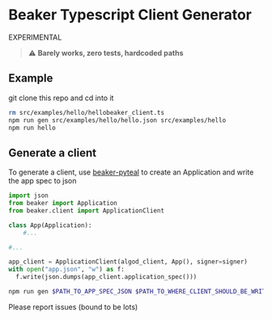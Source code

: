 # Beaker Typescript Client Generator

EXPERIMENTAL

> :warning: **Barely works, zero tests, hardcoded paths**

## Example

git clone this repo and cd into it

```sh
rm src/examples/hello/hellobeaker_client.ts
npm run gen src/examples/hello/hello.json src/examples/hello
npm run hello
```

## Generate a client

To generate a client, use [beaker-pyteal](https://github.com/algorand-devrel/beaker) to create an Application and write the app spec to json

```py
import json
from beaker import Application
from beaker.client import ApplicationClient

class App(Application):
    #...

#...

app_client = ApplicationClient(algod_client, App(), signer=signer)
with open("app.json", "w") as f:
  f.write(json.dumps(app_client.application_spec()))

```

```sh
npm run gen $PATH_TO_APP_SPEC_JSON $PATH_TO_WHERE_CLIENT_SHOULD_BE_WRITTEN 
```

Please report issues (bound to be lots)